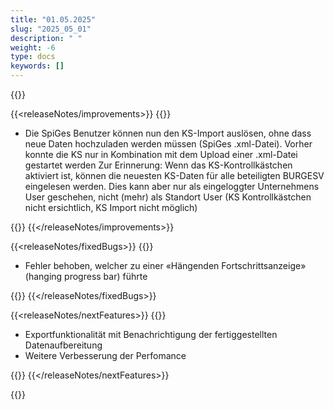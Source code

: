 ```yaml
---
title: "01.05.2025" 
slug: "2025_05_01" 
description: " "
weight: -6
type: docs
keywords: []
---
```


{{<releaseNotes>}}

{{<releaseNotes/improvements>}}
{{<markdown>}}

- Die SpiGes Benutzer können nun den KS-Import auslösen, ohne dass neue Daten hochzuladen werden müssen (SpiGes .xml-Datei). Vorher konnte die KS nur in Kombination mit dem Upload einer .xml-Datei gestartet werden
Zur Erinnerung: Wenn das KS-Kontrollkästchen aktiviert ist, können die neuesten KS-Daten für alle beteiligten BURGESV eingelesen werden. Dies kann aber nur als eingeloggter Unternehmens User geschehen, nicht (mehr) als Standort User (KS Kontrollkästchen nicht ersichtlich, KS Import nicht möglich)

{{</markdown>}}
{{</releaseNotes/improvements>}}

{{<releaseNotes/fixedBugs>}}
{{<markdown>}}

- Fehler behoben, welcher zu einer «Hängenden Fortschrittsanzeige» (hanging progress bar) führte 

{{</markdown>}}
{{</releaseNotes/fixedBugs>}}

{{<releaseNotes/nextFeatures>}}
{{<markdown>}}

- Exportfunktionalität mit Benachrichtigung der fertiggestellten Datenaufbereitung
-	Weitere Verbesserung der Perfomance


{{</markdown>}}
{{</releaseNotes/nextFeatures>}}

{{</releaseNotes>}}
